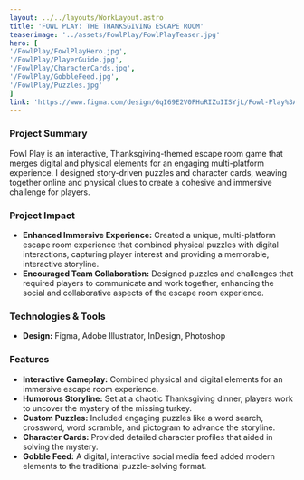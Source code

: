 ```yaml
---
layout: ../../layouts/WorkLayout.astro
title: 'FOWL PLAY: THE THANKSGIVING ESCAPE ROOM'
teaserimage: '../assets/FowlPlay/FowlPlayTeaser.jpg'
hero: [
'/FowlPlay/FowlPlayHero.jpg',
'/FowlPlay/PlayerGuide.jpg',
'/FowlPlay/CharacterCards.jpg',
'/FowlPlay/GobbleFeed.jpg',
'/FowlPlay/Puzzles.jpg'
]
link: 'https://www.figma.com/design/GqI69E2V0PHuRIZuIISYjL/Fowl-Play%3A-A-Thanksgiving-Escape-Room?node-id=0-1&t=DwQltuCdIeX3Ib2w-1'
---
```


### Project Summary
<div class="project-summary">
Fowl Play is an interactive, Thanksgiving-themed escape room game that merges digital and physical elements for an engaging multi-platform experience. I designed story-driven puzzles and character cards, weaving together online and physical clues to create a cohesive and immersive challenge for players.
</div>

### Project Impact
* **Enhanced Immersive Experience:** Created a unique, multi-platform escape room experience that combined physical puzzles with digital interactions, capturing player interest and providing a memorable, interactive storyline.
* **Encouraged Team Collaboration:** Designed puzzles and challenges that required players to communicate and work together, enhancing the social and collaborative aspects of the escape room experience.

### Technologies & Tools
* **Design:** Figma, Adobe Illustrator, InDesign, Photoshop

### Features

* **Interactive Gameplay:** Combined physical and digital elements for an immersive escape room experience.
* **Humorous Storyline:** Set at a chaotic Thanksgiving dinner, players work to uncover the mystery of the missing turkey.
* **Custom Puzzles:** Included engaging puzzles like a word search, crossword, word scramble, and pictogram to advance the storyline.
* **Character Cards:** Provided detailed character profiles that aided in solving the mystery.
* **Gobble Feed:** A digital, interactive social media feed added modern elements to the traditional puzzle-solving format.
